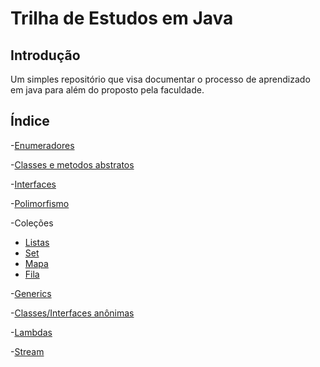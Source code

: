 # Trilha de Estudos em Java

## Introdução
Um simples repositório que visa documentar o processo de aprendizado em java para além do proposto pela faculdade.
## Índice
-[Enumeradores](Biblioteca/enumeradores.md)

-[Classes e metodos abstratos](OO/src/abstractClass/readme.md)

-[Interfaces](OO/src/interfaces/readme.md)

-[Polimorfismo](OO/src/polimorfismo/readme.md)

-Coleções
  - [Listas](DevJojoCurso/src/javacore/Ycolecoes/readme.md)
  - [Set](DevJojoCurso/src/javacore/Ycolecoes/reamdeSet.md)
  - [Mapa](DevJojoCurso/src/javacore/Ycolecoes/readmeMap.md)
  - [Fila](DevJojoCurso/src/javacore/Ycolecoes/readmeQueue.md)

-[Generics](DevJojoCurso/src/javacore/Zgenerics/readmeGenerics.md)

-[Classes/Interfaces anônimas](DevJojoCurso/src/javacore/ZZAclassesinternas/app/readmeAnonymous.md)

-[Lambdas](DevJojoCurso/src/javacore/ZZClambdas/app/readme.md)

-[Stream](DevJojoCurso/src/javacore/ZZstream/readmeStream.md)
    

